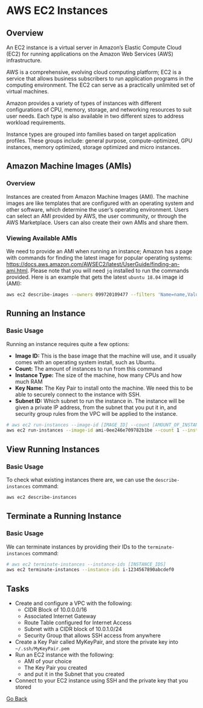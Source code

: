 # AWS EC2 Instances
## Overview
An EC2 instance is a virtual server in Amazon’s Elastic Compute Cloud (EC2) for running applications on the Amazon Web Services (AWS) infrastructure.

AWS is a comprehensive, evolving cloud computing platform; EC2 is a service that allows business subscribers to run application programs in the computing environment. The EC2 can serve as a practically unlimited set of virtual machines. 

Amazon provides a variety of types of instances with different configurations of CPU, memory, storage, and networking resources to suit user needs. Each type is also available in two different sizes to address workload requirements.

Instance types are grouped into families based on target application profiles. These groups include: general purpose, compute-optimized, GPU instances, memory optimized, storage optimized and micro instances.

## Amazon Machine Images (AMIs)
### Overview
Instances are created from Amazon Machine Images (AMI).
The machine images are like templates that are configured with an operating system and other software, which determine the user’s operating environment.
Users can select an AMI provided by AWS, the user community, or through the AWS Marketplace.
Users can also create their own AMIs and share them.

### Viewing Available AMIs
We need to provide an AMI when running an instance; Amazon has a page with commands for finding the latest image for popular operating systems: https://docs.aws.amazon.com/AWSEC2/latest/UserGuide/finding-an-ami.html. Please note that you will need `jq` installed to run the commands provided.
Here is an example that gets the latest `ubuntu 18.04` image id (AMI):
```bash
aws ec2 describe-images --owners 099720109477 --filters 'Name=name,Values=ubuntu/images/hvm-ssd/ubuntu-bionic-18.04-amd64-server-????????' 'Name=state,Values=available' --output json | jq -r '.Images | sort_by(.CreationDate) | last(.[]).ImageId'
```

## Running an Instance
### Basic Usage
Running an instance requires quite a few options:
- **Image ID:**
    This is the base image that the machine will use, and it usually comes with an operating system install, such as Ubuntu.
- **Count:**
    The amount of instances to run from this command
- **Instance Type:**
    The size of the machine, how many CPUs and how much RAM
- **Key Name:**
    The Key Pair to install onto the machine. We need this to be able to securely connect to the instance with SSH.
- **Subnet ID:**
    Which subnet to run the instance in. The instance will be given a private IP address, from the subnet that you put it in, and security group rules from the VPC will be applied to the instance.
```bash
# aws ec2 run-instances --image-id [IMAGE_ID] --count [AMOUNT_OF_INSTANCES] --instance-type [MACHINE_SIZE] --key-name [KEY_PAIR_NAME] --subnet-id [SUBNET_ID]
aws ec2 run-instances --image-id ami-0ee246e709782b1be --count 1 --instance-type t2.micro --key-name MyKeyPair --subnet-id subnet-0b601356c0674d00d
```

## View Running Instances
### Basic Usage
To check what existing instances there are, we can use the `describe-instances` command:
```bash
aws ec2 describe-instances
```

## Terminate a Running Instance
### Basic Usage
We can terminate instances by providing their IDs to the `terminate-instances` command:
```bash
# aws ec2 terminate-instances --instance-ids [INSTANCE_IDS]
aws ec2 terminate-instances --instance-ids i-1234567890abcdef0
```

## Tasks
- Create and configure a VPC with the following:
    - CIDR Block of 10.0.0.0/16
    - Associated Internet Gateway
    - Route Table configured for Internet Access
    - Subnet with a CIDR block of 10.0.1.0/24
    - Security Group that allows SSH access from anywhere
- Create a Key Pair called MyKeyPair, and store the private key into `~/.ssh/MyKeyPair.pem`
- Run an EC2 instance with the following:
    - AMI of your choice
    - The Key Pair you created
    - and put it in the Subnet that you created
- Connect to your EC2 instance using SSH and the private key that you stored

[Go Back](../README.md#tasks)

